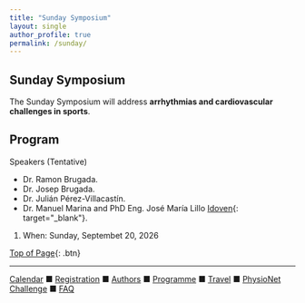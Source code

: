 ```yaml
---
title: "Sunday Symposium"
layout: single
author_profile: true
permalink: /sunday/
---
```



<a name="top"></a>
## Sunday Symposium
The Sunday Symposium will address **arrhythmias and cardiovascular challenges in sports**.

## Program

Speakers (Tentative)

* Dr. Ramon Brugada.
* Dr. Josep Brugada.
* Dr. Julián Pérez-Villacastín.
* Dr. Manuel Marina and PhD Eng. José María Lillo [Idoven](https://es.idoven.ai/){: target="_blank"}.



<!--![Sunday Symposium Flyer](../assets/img/flyer_landscape.jpg)-->
1. When: Sunday, Septembet 20, 2026 <!--at 12pm-5:30pm-->
<!--1. Where: [Hospital San Carlos](https://www.urjc.es/grado/591-situacion-planos-campus-aranjuez){: target="_blank"},  Universidad Rey Juan Carlos - Aranjuez Campus-->
<!--1. Address: [C/ Capitán Angosto Gómez Castrillón 91, 28300 Aranjuez-Madrid](https://maps.app.goo.gl/T84i8sHBrJ2vLaqx7){: target="_blank"}-->
<!--1. Transportation: -->

<!--* **CinC 2023 designated bus:** Transportation designated for the CinC 2023 Sunday Symposium will be provided to all conference attendees for the entire day. On the Emory [TransLoc.com](https://emory.transloc.com/m/){: target="_blank"} site or [TransLoc app](https://emory.transloc.com/info/mobile){: target="_blank"} go to search box and find **"Biomedical Informatics"** shuttle. This feature offers real-time location tracking and a concise map of the route for transportation to the Sunday Symposium venue. [CinC 2023 designated bus schedule](https://cinc2023.github.io/assets/img/sunday_transportation.pdf).-->
<!-- * **Getting On:** [Georgia Tech Hotel entrance](https://maps.app.goo.gl/4on2MC8iAbRpJufb6).\-->
<!-- <img src="/assets/img/gt_hotel.png" alt="GT Hotel" width="400" height="400"> -->

<!--* **Shuttles:** Take one of the charters that you see. **"CinC2023 Sunday Symposium"** sign will be on the charter door and window.\
<!--<img src="/assets/img/emory shuttle1.png" alt="Shuttle1" width="300" height="300"> 
<!--<img src="/assets/img/emory shuttle2.png" alt="Shuttle1" width="310" height="310">

<!--* **Taking Off:** Take off the shuttle at "Woodruff Circle" in Emory campus, and Emory School of Medicine building will be on your right.\
<!--<img src="/assets/img/som.png" alt="Shuttle1" width="400" height="400">

<!--* **Public transportation:** -->
<!--Getting on MARTA 36: Midtown Station\-->
<!--Getting off MARTA 36: N Decatur Rd NE & Clifton Rd\-->
<!--MARTA 36 [bus route](https://www.itsmarta.com/pdfs/maps/36.pdf) and [schedule](https://www.itsmarta.com/36.aspx)-->


<!-- ## Sunday evening reception--> 
<!--The reception will be ready at the Michael C. Carlos Museum on the Emory University campus, 10 minutes walk from the Sunday Symposium venue, James B. Williams Medical Education Building (map below). -->
<!--1. When: Sunday, October 1st, 2023 at 6:30pm-8:30pm-->
<!--2. Where: [Michael C. Carlos Museum](https://carlos.emory.edu/){: target="_blank"} on the Emory University campus-->
<!--3. Address: [571 South Kilgo Circle Atlanta, GA 30322](https://goo.gl/maps/199kRV6W3es9JHre7){: target="_blank"}-->
<!--4. Transportation: Transportation designated for the CinC 2023 Sunday Symposium will be provided to all conference attendees for the entire day. On the Emory [TransLoc.com](https://emory.transloc.com/m/){: target="_blank"} site or [TransLoc app](https://emory.transloc.com/info/mobile){: target="_blank"} you will find a dedicated CinC 2023 vehicle to select. This feature offers real-time location tracking and a concise map of the route for transportation to the evening reception venue. [CinC 2023 designated bus schedule](https://cinc2023.github.io/assets/img/sunday_transportation.pdf)-->

<!--* **Getting On:** [Georgia Tech Hotel entrance](https://maps.app.goo.gl/4on2MC8iAbRpJufb6).\-->
<!--<img src="/assets/img/gt_hotel.png" alt="GT Hotel" width="400" height="400">-->

<!--* **Shuttles:** Take one of the charters that you see. **"CinC2023 Sunday Symposium"** sign will be on the charter door and window.\-->
<!--<img src="/assets/img/emory shuttle1.png" alt="Shuttle1" width="300" height="300"> -->
<!--<img src="/assets/img/emory shuttle2.png" alt="Shuttle1" width="310" height="310">-->

<!--* **Taking off:** Your stop is on Fishburne Dr., as shown in the image below. Walk for a minute to Mizell Dr. to reach the entrance of the Carlos Museum.\-->
<!--<img src="/assets/img/museum_stop.png" alt="Shuttle1" width="400" height="400"> -->

<!--### Map to the Carlos Museum from Emory School of Medicine Building-->

<!--<iframe src="https://www.google.com/maps/embed?pb=!1m30!1m12!1m3!1d3315.791437592353!2d-84.32575377429465!3d33.79188362325614!2m3!1f0!2f0!3f0!3m2!1i1024!2i768!4f13.1!4m15!3e2!4m3!3m2!1d33.7933269!2d-84.3216636!4m3!3m2!1d33.792624499999995!2d-84.32401759999999!4m5!1s0x88f506f030d8c67f%3A0xe19cbc6584c08754!2sMichael%20C.%20Carlos%20Museum%2C%20South%20Kilgo%20Circle%20Northeast%2C%20Atlanta%2C%20GA!3m2!1d33.790344999999995!2d-84.3243433!5e0!3m2!1sen!2sus!4v1696163672796!5m2!1sen!2sus" width="600" height="450" style="border:0;" allowfullscreen="" loading="lazy" referrerpolicy="no-referrer-when-downgrade"></iframe>-->

[Top of Page](#top){: .btn}

---

[Calendar](../dates/) &#9632; [Registration](../registration) &#9632; [Authors](../authors) &#9632; [Programme](../programme/) &#9632; [Travel](../travel/) &#9632; [PhysioNet Challenge](../challenge/) &#9632; [FAQ](../faq/)
